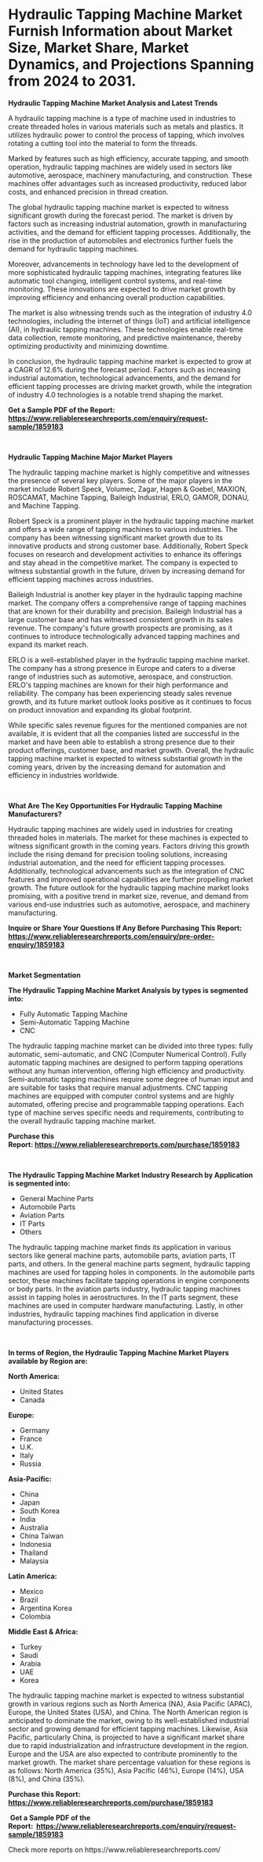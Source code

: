 <p><h1>Hydraulic Tapping Machine Market Furnish Information about Market Size, Market Share, Market Dynamics, and Projections Spanning from 2024 to 2031.</h1></p><p><strong>Hydraulic Tapping Machine Market Analysis and Latest Trends</strong></p>
<p><p>A hydraulic tapping machine is a type of machine used in industries to create threaded holes in various materials such as metals and plastics. It utilizes hydraulic power to control the process of tapping, which involves rotating a cutting tool into the material to form the threads.</p><p>Marked by features such as high efficiency, accurate tapping, and smooth operation, hydraulic tapping machines are widely used in sectors like automotive, aerospace, machinery manufacturing, and construction. These machines offer advantages such as increased productivity, reduced labor costs, and enhanced precision in thread creation.</p><p>The global hydraulic tapping machine market is expected to witness significant growth during the forecast period. The market is driven by factors such as increasing industrial automation, growth in manufacturing activities, and the demand for efficient tapping processes. Additionally, the rise in the production of automobiles and electronics further fuels the demand for hydraulic tapping machines.</p><p>Moreover, advancements in technology have led to the development of more sophisticated hydraulic tapping machines, integrating features like automatic tool changing, intelligent control systems, and real-time monitoring. These innovations are expected to drive market growth by improving efficiency and enhancing overall production capabilities.</p><p>The market is also witnessing trends such as the integration of industry 4.0 technologies, including the internet of things (IoT) and artificial intelligence (AI), in hydraulic tapping machines. These technologies enable real-time data collection, remote monitoring, and predictive maintenance, thereby optimizing productivity and minimizing downtime.</p><p>In conclusion, the hydraulic tapping machine market is expected to grow at a CAGR of 12.6% during the forecast period. Factors such as increasing industrial automation, technological advancements, and the demand for efficient tapping processes are driving market growth, while the integration of industry 4.0 technologies is a notable trend shaping the market.</p></p>
<p><strong>Get a Sample PDF of the Report:&nbsp; <a href="https://www.reliableresearchreports.com/enquiry/request-sample/1859183">https://www.reliableresearchreports.com/enquiry/request-sample/1859183</a></strong></p>
<p>&nbsp;</p>
<p><strong>Hydraulic Tapping Machine Major Market Players</strong></p>
<p><p>The hydraulic tapping machine market is highly competitive and witnesses the presence of several key players. Some of the major players in the market include Robert Speck, Volumec, Zagar, Hagen & Goebel, MAXION, ROSCAMAT, Machine Tapping, Baileigh Industrial, ERLO, GAMOR, DONAU, and Machine Tapping.</p><p>Robert Speck is a prominent player in the hydraulic tapping machine market and offers a wide range of tapping machines to various industries. The company has been witnessing significant market growth due to its innovative products and strong customer base. Additionally, Robert Speck focuses on research and development activities to enhance its offerings and stay ahead in the competitive market. The company is expected to witness substantial growth in the future, driven by increasing demand for efficient tapping machines across industries.</p><p>Baileigh Industrial is another key player in the hydraulic tapping machine market. The company offers a comprehensive range of tapping machines that are known for their durability and precision. Baileigh Industrial has a large customer base and has witnessed consistent growth in its sales revenue. The company's future growth prospects are promising, as it continues to introduce technologically advanced tapping machines and expand its market reach.</p><p>ERLO is a well-established player in the hydraulic tapping machine market. The company has a strong presence in Europe and caters to a diverse range of industries such as automotive, aerospace, and construction. ERLO's tapping machines are known for their high performance and reliability. The company has been experiencing steady sales revenue growth, and its future market outlook looks positive as it continues to focus on product innovation and expanding its global footprint.</p><p>While specific sales revenue figures for the mentioned companies are not available, it is evident that all the companies listed are successful in the market and have been able to establish a strong presence due to their product offerings, customer base, and market growth. Overall, the hydraulic tapping machine market is expected to witness substantial growth in the coming years, driven by the increasing demand for automation and efficiency in industries worldwide.</p></p>
<p>&nbsp;</p>
<p><strong>What Are The Key Opportunities For Hydraulic Tapping Machine Manufacturers?</strong></p>
<p><p>Hydraulic tapping machines are widely used in industries for creating threaded holes in materials. The market for these machines is expected to witness significant growth in the coming years. Factors driving this growth include the rising demand for precision tooling solutions, increasing industrial automation, and the need for efficient tapping processes. Additionally, technological advancements such as the integration of CNC features and improved operational capabilities are further propelling market growth. The future outlook for the hydraulic tapping machine market looks promising, with a positive trend in market size, revenue, and demand from various end-use industries such as automotive, aerospace, and machinery manufacturing.</p></p>
<p><strong>Inquire or Share Your Questions If Any Before Purchasing This Report: <a href="https://www.reliableresearchreports.com/enquiry/pre-order-enquiry/1859183">https://www.reliableresearchreports.com/enquiry/pre-order-enquiry/1859183</a></strong></p>
<p>&nbsp;</p>
<p><strong>Market Segmentation</strong></p>
<p><strong>The Hydraulic Tapping Machine Market Analysis by types is segmented into:</strong></p>
<p><ul><li>Fully Automatic Tapping Machine</li><li>Semi-Automatic Tapping Machine</li><li>CNC</li></ul></p>
<p><p>The hydraulic tapping machine market can be divided into three types: fully automatic, semi-automatic, and CNC (Computer Numerical Control). Fully automatic tapping machines are designed to perform tapping operations without any human intervention, offering high efficiency and productivity. Semi-automatic tapping machines require some degree of human input and are suitable for tasks that require manual adjustments. CNC tapping machines are equipped with computer control systems and are highly automated, offering precise and programmable tapping operations. Each type of machine serves specific needs and requirements, contributing to the overall hydraulic tapping machine market.</p></p>
<p><strong>Purchase this Report:&nbsp;<a href="https://www.reliableresearchreports.com/purchase/1859183">https://www.reliableresearchreports.com/purchase/1859183</a></strong></p>
<p>&nbsp;</p>
<p><strong>The Hydraulic Tapping Machine Market Industry Research by Application is segmented into:</strong></p>
<p><ul><li>General Machine Parts</li><li>Automobile Parts</li><li>Aviation Parts</li><li>IT Parts</li><li>Others</li></ul></p>
<p><p>The hydraulic tapping machine market finds its application in various sectors like general machine parts, automobile parts, aviation parts, IT parts, and others. In the general machine parts segment, hydraulic tapping machines are used for tapping holes in components. In the automobile parts sector, these machines facilitate tapping operations in engine components or body parts. In the aviation parts industry, hydraulic tapping machines assist in tapping holes in aerostructures. In the IT parts segment, these machines are used in computer hardware manufacturing. Lastly, in other industries, hydraulic tapping machines find application in diverse manufacturing processes.</p></p>
<p>&nbsp;</p>
<p><strong>In terms of Region, the Hydraulic Tapping Machine Market Players available by Region are:</strong></p>
<p>
    <p> <strong> North America: </strong>
        <ul>
            <li>United States</li>
            <li>Canada</li>
        </ul>
        </p> 
    <p> <strong> Europe: </strong>
        <ul>
            <li>Germany</li>
            <li>France</li>
            <li>U.K.</li>
            <li>Italy</li>
            <li>Russia</li>
        </ul>
        </p> 
    <p> <strong> Asia-Pacific: </strong>
        <ul>
            <li>China</li>
            <li>Japan</li>
            <li>South Korea</li>
            <li>India</li>
            <li>Australia</li>
            <li>China Taiwan</li>
            <li>Indonesia</li>
            <li>Thailand</li>
            <li>Malaysia</li>
        </ul>
        </p> 
    <p> <strong> Latin America: </strong>
        <ul>
            <li>Mexico</li>
            <li>Brazil</li>
            <li>Argentina Korea</li>
            <li>Colombia</li>
        </ul>
        </p> 
    <p> <strong> Middle East & Africa: </strong>
        <ul>
            <li>Turkey</li>
            <li>Saudi</li>
            <li>Arabia</li>
            <li>UAE</li>
            <li>Korea</li>
        </ul>
    </p>
    </p>
<p><p>The hydraulic tapping machine market is expected to witness substantial growth in various regions such as North America (NA), Asia Pacific (APAC), Europe, the United States (USA), and China. The North American region is anticipated to dominate the market, owing to its well-established industrial sector and growing demand for efficient tapping machines. Likewise, Asia Pacific, particularly China, is projected to have a significant market share due to rapid industrialization and infrastructure development in the region. Europe and the USA are also expected to contribute prominently to the market growth. The market share percentage valuation for these regions is as follows: North America (35%), Asia Pacific (46%), Europe (14%), USA (8%), and China (35%).</p></p>
<p><strong>Purchase this Report: <a href="https://www.reliableresearchreports.com/purchase/1859183">https://www.reliableresearchreports.com/purchase/1859183</a></strong></p>
<p>&nbsp;<strong>Get a Sample PDF of the Report:&nbsp;&nbsp;<a href="https://www.reliableresearchreports.com/enquiry/request-sample/1859183">https://www.reliableresearchreports.com/enquiry/request-sample/1859183</a></strong></p>
<p><strong></strong></p>
<p>Check more reports on https://www.reliableresearchreports.com/</p>